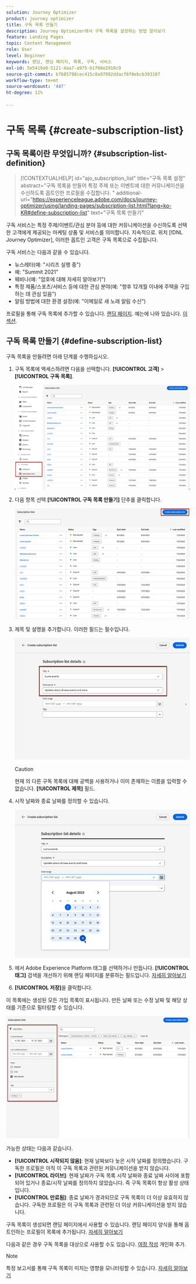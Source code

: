 ```yaml
---
solution: Journey Optimizer
product: journey optimizer
title: 구독 목록 만들기
description: Journey Optimizer에서 구독 목록을 설정하는 방법 알아보기
feature: Landing Pages
topic: Content Management
role: User
level: Beginner
keywords: 랜딩, 랜딩 페이지, 목록, 구독, 서비스
exl-id: 5e5419a0-5121-4aa7-a975-b1f08e2918c9
source-git-commit: b7685798cec415c8a97992ddacf8f0ebcb393107
workflow-type: tm+mt
source-wordcount: '447'
ht-degree: 12%

---
```


# 구독 목록 {#create-subscription-list}

## 구독 목록이란 무엇입니까? {#subscription-list-definition}

>[!CONTEXTUALHELP]
>id="ajo_subscription_list"
>title="구독 목록 설정"
>abstract="구독 목록을 만들어 특정 주제 또는 이벤트에 대한 커뮤니케이션을 수신하도록 옵트인한 프로필을 수집합니다. "
>additional-url="https://experienceleague.adobe.com/docs/journey-optimizer/using/landing-pages/subscription-list.html?lang=ko-KR#define-subscription-list" text="구독 목록 만들기"

구독 서비스는 특정 주제/이벤트/관심 분야 등에 대한 커뮤니케이션을 수신하도록 선택한 고객에게 제공되는 마케팅 상품 및 서비스를 의미합니다. 지속적으로. 위치 [!DNL Journey Optimizer], 이러한 옵트인 고객은 구독 목록으로 수집됩니다.

구독 서비스는 다음과 같을 수 있습니다.

* 뉴스레터(예: &quot;시리즈 실행 중&quot;)
* 예: &quot;Summit 2021&quot;
* 웨비나(예: &quot;암호에 대해 자세히 알아보기&quot;)
* 특정 제품/스포츠/서비스 등에 대한 관심 분야(예: &quot;향후 12개월 이내에 주택을 구입하는 데 관심 있음&quot;)
* 알림 방법에 대한 환경 설정(예: &quot;이메일로 새 노래 알림 수신&quot;)

프로필을 통해 구독 목록에 추가할 수 있습니다. [랜딩 페이지](create-lp.md). 예는에 나와 있습니다. [이 섹션](lp-use-cases.md#subscription-to-a-service).

## 구독 목록 만들기 {#define-subscription-list}

구독 목록을 만들려면 아래 단계를 수행하십시오.

1. 구독 목록에 액세스하려면 다음을 선택합니다. **[!UICONTROL 고객]** > **[!UICONTROL 구독 목록]**.

   ![](assets/lp_subscription-lists.png)

1. 다음 항목 선택 **[!UICONTROL 구독 목록 만들기]** 단추를 클릭합니다.

   ![](assets/lp_create-subscription-list.png)

1. 제목 및 설명을 추가합니다. 이러한 필드는 필수입니다.

   ![](assets/lp_subscription-list-name.png)

   >[!CAUTION]
   >
   >현재 의 다른 구독 목록에 대해 공백을 사용하거나 이미 존재하는 이름을 입력할 수 없습니다. **[!UICONTROL 제목]** 필드.

1. 시작 날짜와 종료 날짜를 정의할 수 있습니다.

   ![](assets/lp_subscription-list-dates.png)

1. 에서 Adobe Experience Platform 태그를 선택하거나 만듭니다. **[!UICONTROL 태그]** 검색을 개선하기 위해 랜딩 페이지를 분류하는 필드입니다. [자세히 알아보기](../start/search-filter-categorize.md#tags)

1. **[!UICONTROL 저장]**&#x200B;을 클릭합니다.

이 목록에는 생성된 모든 가입 목록이 표시됩니다. 만든 날짜 또는 수정 날짜 및 해당 상태를 기준으로 필터링할 수 있습니다.

![](assets/lp_subscription-filters.png)

가능한 상태는 다음과 같습니다.

* **[!UICONTROL 시작되지 않음]**: 현재 날짜보다 늦은 시작 날짜를 정의했습니다. 구독한 프로필은 아직 이 구독 목록과 관련된 커뮤니케이션을 받지 않습니다.
* **[!UICONTROL 라이브]**: 현재 날짜가 구독 목록 시작 날짜와 종료 날짜 사이에 포함되어 있거나 종료/시작 날짜를 정의하지 않았습니다. 즉 구독 목록이 항상 활성 상태입니다.
* **[!UICONTROL 만료됨]**: 종료 날짜가 경과되므로 구독 목록이 더 이상 유효하지 않습니다. 구독한 프로필은 이 구독 목록과 관련된 더 이상 커뮤니케이션을 받지 않습니다.

구독 목록이 생성되면 랜딩 페이지에서 사용할 수 있습니다. 랜딩 페이지 양식을 통해 옵트인하는 프로필이 목록에 추가됩니다. [자세히 알아보기](design-lp.md)

다음과 같은 경우 구독 목록을 대상으로 사용할 수도 있습니다. [여정 작성](../building-journeys/journey-gs.md#jo-build) 개인화 추가.

>[!NOTE]
>
>특정 보고서를 통해 구독 목록이 미치는 영향을 모니터링할 수 있습니다. [자세히 알아보기](../reports/subscription-report-live.md)
